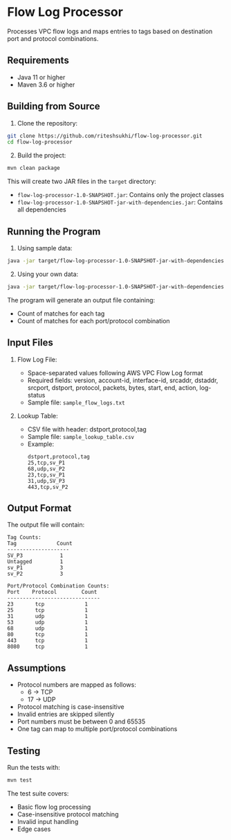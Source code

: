 # Flow Log Processor

Processes VPC flow logs and maps entries to tags based on destination port and protocol combinations.

## Requirements

- Java 11 or higher
- Maven 3.6 or higher

## Building from Source

1. Clone the repository:
```bash
git clone https://github.com/riteshsukhi/flow-log-processor.git
cd flow-log-processor
```

2. Build the project:
```bash
mvn clean package
```

This will create two JAR files in the `target` directory:
- `flow-log-processor-1.0-SNAPSHOT.jar`: Contains only the project classes
- `flow-log-processor-1.0-SNAPSHOT-jar-with-dependencies.jar`: Contains all dependencies

## Running the Program

1. Using sample data:
```bash
java -jar target/flow-log-processor-1.0-SNAPSHOT-jar-with-dependencies.jar sample_flow_logs.txt sample_lookup_table.csv output.txt
```

2. Using your own data:
```bash
java -jar target/flow-log-processor-1.0-SNAPSHOT-jar-with-dependencies.jar <flow_log_file> <lookup_table_file> <output_file>
```

The program will generate an output file containing:
- Count of matches for each tag
- Count of matches for each port/protocol combination

## Input Files

1. Flow Log File:
   - Space-separated values following AWS VPC Flow Log format
   - Required fields: version, account-id, interface-id, srcaddr, dstaddr, srcport, dstport, protocol, packets, bytes, start, end, action, log-status
   - Sample file: `sample_flow_logs.txt`

2. Lookup Table:
   - CSV file with header: dstport,protocol,tag
   - Sample file: `sample_lookup_table.csv`
   - Example:
     ```
     dstport,protocol,tag
     25,tcp,sv_P1
     68,udp,sv_P2
     23,tcp,sv_P1
     31,udp,SV_P3
     443,tcp,sv_P2
     ```

## Output Format

The output file will contain:

```
Tag Counts:
Tag             Count
--------------------
SV_P3            1
Untagged         1
sv_P1            3
sv_P2            3

Port/Protocol Combination Counts:
Port    Protocol        Count
------------------------------
23       tcp             1
25       tcp             1
31       udp             1
53       udp             1
68       udp             1
80       tcp             1
443      tcp             1
8080     tcp             1
```

## Assumptions

- Protocol numbers are mapped as follows:
  - 6 → TCP
  - 17 → UDP
- Protocol matching is case-insensitive
- Invalid entries are skipped silently
- Port numbers must be between 0 and 65535
- One tag can map to multiple port/protocol combinations

## Testing

Run the tests with:
```bash
mvn test
```

The test suite covers:
- Basic flow log processing
- Case-insensitive protocol matching
- Invalid input handling
- Edge cases 